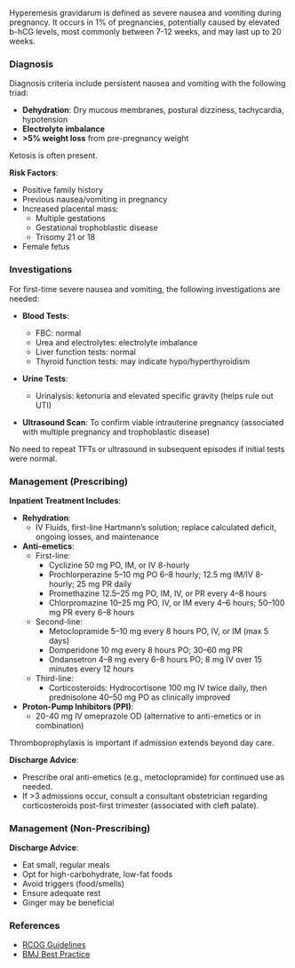Hyperemesis gravidarum is defined as severe nausea and vomiting during pregnancy. It occurs in 1% of pregnancies, potentially caused by elevated b-hCG levels, most commonly between 7-12 weeks, and may last up to 20 weeks.

### Diagnosis

Diagnosis criteria include persistent nausea and vomiting with the following triad:

- **Dehydration**: Dry mucous membranes, postural dizziness, tachycardia, hypotension  
- **Electrolyte imbalance**  
- **>5% weight loss** from pre-pregnancy weight  

Ketosis is often present.

**Risk Factors**:

- Positive family history  
- Previous nausea/vomiting in pregnancy  
- Increased placental mass:
  - Multiple gestations  
  - Gestational trophoblastic disease  
  - Trisomy 21 or 18  
- Female fetus  

### Investigations

For first-time severe nausea and vomiting, the following investigations are needed:

- **Blood Tests**:
  - FBC: normal
  - Urea and electrolytes: electrolyte imbalance
  - Liver function tests: normal  
  - Thyroid function tests: may indicate hypo/hyperthyroidism  

- **Urine Tests**:
  - Urinalysis: ketonuria and elevated specific gravity (helps rule out UTI)  

- **Ultrasound Scan**: To confirm viable intrauterine pregnancy (associated with multiple pregnancy and trophoblastic disease)  

No need to repeat TFTs or ultrasound in subsequent episodes if initial tests were normal.

### Management (Prescribing)

**Inpatient Treatment Includes**:

- **Rehydration**: 
  - IV Fluids, first-line Hartmann’s solution; replace calculated deficit, ongoing losses, and maintenance  
- **Anti-emetics**:
  - First-line:
    - Cyclizine 50 mg PO, IM, or IV 8-hourly  
    - Prochlorperazine 5–10 mg PO 6–8 hourly; 12.5 mg IM/IV 8-hourly; 25 mg PR daily  
    - Promethazine 12.5–25 mg PO, IM, IV, or PR every 4–8 hours  
    - Chlorpromazine 10–25 mg PO, IV, or IM every 4–6 hours; 50–100 mg PR every 6–8 hours  
  - Second-line:
    - Metoclopramide 5–10 mg every 8 hours PO, IV, or IM (max 5 days)  
    - Domperidone 10 mg every 8 hours PO; 30–60 mg PR  
    - Ondansetron 4–8 mg every 6–8 hours PO; 8 mg IV over 15 minutes every 12 hours  
  - Third-line: 
    - Corticosteroids: Hydrocortisone 100 mg IV twice daily, then prednisolone 40–50 mg PO as clinically improved  
- **Proton-Pump Inhibitors (PPI)**:
  - 20-40 mg IV omeprazole OD (alternative to anti-emetics or in combination)  

Thromboprophylaxis is important if admission extends beyond day care.

**Discharge Advice**:

- Prescribe oral anti-emetics (e.g., metoclopramide) for continued use as needed.  
- If >3 admissions occur, consult a consultant obstetrician regarding corticosteroids post-first trimester (associated with cleft palate).

### Management (Non-Prescribing)

**Discharge Advice**:

- Eat small, regular meals  
- Opt for high-carbohydrate, low-fat foods  
- Avoid triggers (food/smells)  
- Ensure adequate rest  
- Ginger may be beneficial  

### References

- [RCOG Guidelines](https://www.rcog.org.uk/globalassets/documents/guidelines/green-top-guidelines/gtg69-hyperemesis.pdf)  
- [BMJ Best Practice](https://bestpractice.bmj.com/topics/en-gb/999/management-approach)  